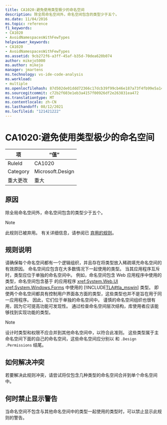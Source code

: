 ```yaml
---
title: CA1020:避免使用类型极少的命名空间
description: 除全局命名空间外，命名空间包含的类型少于五个。
ms.date: 11/04/2016
ms.topic: reference
f1_keywords:
- CA1020
- AvoidNamespacesWithFewTypes
helpviewer_keywords:
- CA1020
- AvoidNamespacesWithFewTypes
ms.assetid: 9cb272f6-a3ff-45af-b35d-70dea620b074
author: mikejo5000
ms.author: mikejo
manager: jmartens
ms.technology: vs-ide-code-analysis
ms.workload:
- multiple
ms.openlocfilehash: 87d502de01ddd72366c17dcb39f99cb46e187a73f4fb99e5a14276ca203d2e68
ms.sourcegitcommit: c72b2f603e1eb3a4157f00926df2e263831ea472
ms.translationtype: MT
ms.contentlocale: zh-CN
ms.lasthandoff: 08/12/2021
ms.locfileid: "121421222"
---
```

# <a name="ca1020-avoid-namespaces-with-few-types"></a>CA1020:避免使用类型极少的命名空间

|项|“值”|
|-|-|
|RuleId|CA1020|
|Category|Microsoft.Design|
|重大更改|重大|

## <a name="cause"></a>原因

除全局命名空间外，命名空间包含的类型少于五个。

> [!NOTE]
> 此规则已被弃用。 有关详细信息，请参阅已 [弃用的规则](fxcop-unported-deprecated-rules.md)。

## <a name="rule-description"></a>规则说明

请确保每个命名空间都有一个逻辑组织，并且存在将类型放入稀疏填充命名空间的有效原因。 命名空间应包含在大多数情况下一起使用的类型。 当其应用程序互斥时，类型应位于单独的命名空间中。 例如，命名空间包含 Web 应用程序中使用的类型，命名空间包含基于 的应用程序 <xref:System.Web.UI> <xref:System.Windows.Forms> 中使用的 [!INCLUDE[TLA#tla_mswin](../code-quality/includes/tlasharptla_mswin_md.md)] 类型。 即使两个命名空间都具有控制用户界面各方面的类型，这些类型也并不是旨在用于同一应用程序。 因此，它们位于单独的命名空间中。 谨慎的命名空间组织也很有用，因为它可提高功能可发现性。 通过检查命名空间层次结构，库使用者应该能够找到实现功能的类型。

> [!NOTE]
> 设计时类型和权限不应合并到其他命名空间中，以符合此准则。 这些类型属于主命名空间下面的自己的命名空间，这些命名空间应分别以 和 `.Design` `.Permissions` 结尾。

## <a name="how-to-fix-violations"></a>如何解决冲突

若要解决此规则冲突，请尝试将仅包含几种类型的命名空间合并到单个命名空间中。

## <a name="when-to-suppress-warnings"></a>何时禁止显示警告

当命名空间不包含与其他命名空间中的类型一起使用的类型时，可以禁止显示此规则的警告。
